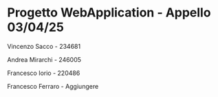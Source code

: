 # Progetto WebApplication - Appello 03/04/25

Vincenzo Sacco - 234681

Andrea Mirarchi - 246005

Francesco Iorio - 220486

Francesco Ferraro - Aggiungere
